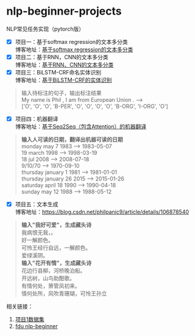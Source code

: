 # nlp-beginner-projects
NLP常见任务实现（pytorch版）

- [x] 项目一：基于softmax regression的文本多分类<br>
博客地址：[基于softmax regression的文本多分类](https://blog.csdn.net/philpanic9/article/details/106606415)
- [x] 项目二：基于RNN，CNN的文本多分类<br>
博客地址：[基于RNN、CNN的文本多分类](https://blog.csdn.net/philpanic9/article/details/106728786)<br>
- [x] 项目三：BiLSTM-CRF命名实体识别<br>
博客地址：[基于BiLSTM-CRF的实体识别](https://blog.csdn.net/philpanic9/article/details/106742297)<br>
> 输入待标注的句子，输出标注结果<br>
My  name is Phil , I am from European Union . --> <br>
['O', 'O', 'O', 'B-PER', 'O', 'O', 'O', 'O', 'B-ORG', 'I-ORG', 'O']

- [x] 项目四：机器翻译<br>
博客地址：[基于Seq2Seq（包含Attention）的机器翻译](https://blog.csdn.net/philpanic9/article/details/106806350)<br>
> **输入人可读的日期，翻译出机器可读的日期**<br>
monday may 7 1983 --> 1983-05-07<br>
19 march 1998 --> 1998-03-19<br>
18 jul 2008 --> 2008-07-18<br>
9/10/70 --> 1970-09-10<br>
thursday january 1 1981 --> 1981-01-01<br>
thursday january 26 2015 --> 2015-01-26<br>
saturday april 18 1990 --> 1990-04-18<br>
sunday may 12 1988 --> 1988-05-12<br>
- [x] 项目五：文本生成<br>
博客地址：https://blog.csdn.net/philpanic9/article/details/106878540<br>
> **输入"我好可爱"，生成藏头诗**<br>
我病恨无我，。<br>
好一解颜色。<br>
可怜王经行自远，一解颜色。<br>
爱绿溪阴。<br>
> **输入"花开有情"，生成藏头诗**<br>
花边行县柳，河桥晚泊船。<br>
开远树，山鸟助酣歌。<br>
有情何处，箫管凤初来。<br>
情何处所，风吹青珊瑚，可怜王孙立<br>


相关链接：
 1. [项目1数据集](https://www.kaggle.com/c/sentiment-analysis-on-movie-reviews)
 2. [fdu nlp-beginner](https://github.com/FudanNLP/nlp-beginner)




